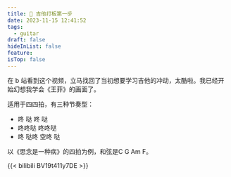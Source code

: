 ```yaml
---
title: 🎸 吉他打板第一步
date: 2023-11-15 12:41:52
tags:
  - guitar
draft: false
hideInList: false
feature: 
isTop: false
---
```


在 b 站看到这个视频，立马找回了当初想要学习吉他的冲动，太酷啦。我已经开始幻想我学会《王菲》的画面了。

适用于四四拍，有三种节奏型：
- 咚 哒 咚 哒
- 咚咚哒 咚咚哒
- 咚 哒咚 空咚 哒

以《思念是一种病》的四拍为例，和弦是C G Am F。

{{< bilibili BV19t411y7DE >}}



<!--more-->